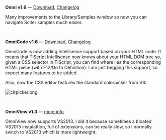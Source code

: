 ﻿**Omni v1.6** — [Download](/Omni), [Changelog](/Omni/Changelog)

Many improvements to the Library/Samples window so now you can navigate Sciter samples much easier.

<br />

**OmniCode v1.6** — [Download](/OmniCode), [Changelog](/OmniCode/Changelog)

OmniCode is now adding Intellisense support based on your HTML code. It means that TIScript Intellisense now knows about your HTML DOM tree so, given a CSS selector in TIScript, you can find where lies the corresponding HTML piece (with F12/Go to Definition). I am just begging this support, so expect many features to be added.

Also, now the CSS editor features the standard colorpicker from VS:

![clrpicker.png](/Content/BlogCDN/clrpicker.png)

<br />

**OmniView v1.3** — [more info](/Home/Post/OmniView)

OmniView now supports VS2013. I did it because sometimes a bloated VS2015 instalattion, full of extensions, can be really slow, so I normally switch to VS2013 which is more lightweight.